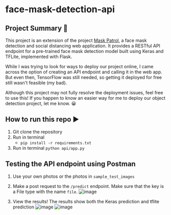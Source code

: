 ﻿# face-mask-detection-api

## Project Summary 📝
This project is an extension of the project [Mask Patrol](https://github.com/cessbub/CS180-MaskPatrol), a face mask detection and social distancing web application. It provides a RESTful API endpoint for a pre-trained face mask detection model built using Keras and TFLite, implemented with Flask.

While I was trying to look for ways to deploy our project online, I came across the option of creating an API endpoint and calling it in the web app. But even then, TensorFlow was still needed, so getting it deployed for free still wasn't feasible (my bad). 

Although this project may not fully resolve the deployment issues, feel free to use this! If you happen to know an easier way for me to deploy our object detection project, let me know. 😀

## How to run this repo ▶️

1. Git clone the repository
2. Run in terminal
   - `pip install -r requirements.txt`
3. Run in terminal `python api/app.py`

## Testing the API endpoint using Postman

1. Use your own photos or the photos in `sample_test_images`
2. Make a post request to the `/predict` endpoint. Make sure that the key is a File type with the name `file`.
![image](https://github.com/allainerain/face-mask-detection-api/assets/56602966/707f320d-27c9-48fb-a447-25e4a194fd23)

3. View the results! The results show both the Keras prediction and tflite prediction
![image](https://github.com/allainerain/face-mask-detection-api/assets/56602966/cbf69ca9-8a64-40ef-9092-7b2127ba6d51)
![image](https://github.com/allainerain/face-mask-detection-api/assets/56602966/1fc7218c-ee05-44b2-a1e2-b28bfb75f0f0)
